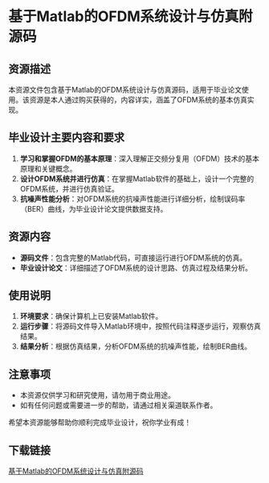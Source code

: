 # 基于Matlab的OFDM系统设计与仿真附源码

## 资源描述

本资源文件包含基于Matlab的OFDM系统设计与仿真源码，适用于毕业论文使用。该资源是本人通过购买获得的，内容详实，涵盖了OFDM系统的基本仿真实现。

## 毕业设计主要内容和要求

1. **学习和掌握OFDM的基本原理**：深入理解正交频分复用（OFDM）技术的基本原理和关键概念。
2. **设计OFDM系统并进行仿真**：在掌握Matlab软件的基础上，设计一个完整的OFDM系统，并进行仿真验证。
3. **抗噪声性能分析**：对OFDM系统的抗噪声性能进行详细分析，绘制误码率（BER）曲线，为毕业设计论文提供数据支持。

## 资源内容

- **源码文件**：包含完整的Matlab代码，可直接运行进行OFDM系统的仿真。
- **毕业设计论文**：详细描述了OFDM系统的设计思路、仿真过程及结果分析。

## 使用说明

1. **环境要求**：确保计算机上已安装Matlab软件。
2. **运行步骤**：将源码文件导入Matlab环境中，按照代码注释逐步运行，观察仿真结果。
3. **结果分析**：根据仿真结果，分析OFDM系统的抗噪声性能，绘制BER曲线。

## 注意事项

- 本资源仅供学习和研究使用，请勿用于商业用途。
- 如有任何问题或需要进一步的帮助，请通过相关渠道联系作者。

希望本资源能够帮助你顺利完成毕业设计，祝你学业有成！

## 下载链接

[基于Matlab的OFDM系统设计与仿真附源码](https://pan.quark.cn/s/9c33087d0d2d)